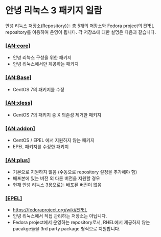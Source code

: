 # 안녕 리눅스 3 패키지 일람

안녕 리눅스 저장소(Repository)는 총 5개의 저장소와 Fedora project의 EPEL repository를 이용하여 운영이 됩니다. 각 저장소에 대한 설명은 다음과 같습니다.

### [[AN:core]](AnNyung3-Core-Packages.md)

* 안녕 리눅스 구성을 위한 패키지
* 안녕 리눅스에서만 제공하는 패키지

### [[AN:Base]](annyung3-base-packages.md)

* CentOS 7의 패키지를 수정

### [[AN:xless]](annyung3-xless-packages.md)

* CentOS 7의 패키지 중 X 의존성 제거한 패키지

### [[AN:addon]](annyung3-addon-packages.md)

* CentOS / EPEL 에서 지원하지 않는 패키지
* EPEL 패키지를 수정한 패키지

### [[AN:plus]](annyung3-plus-packages.md)

* 기본으로 지원하지 않음 (수동으로 repository 설정을 추가해야 함)
* 배포본에 있는 버전 외 다른 버전을 지원할 경우
* 현재 안녕 리눅스 3용으로는 배포된 버전이 없음

### [[EPEL]](https://fedoraproject.org/wiki/EPEL)

* https://fedoraproject.org/wiki/EPEL
* 안녕 리눅스에서 직접 관리하는 저장소는 아닙니다.
* Fedora project에서 운영하는 repository로서, RHEL에서 제공하지 않는 pacakge들을 3rd party package 형식으로 지원합니다.